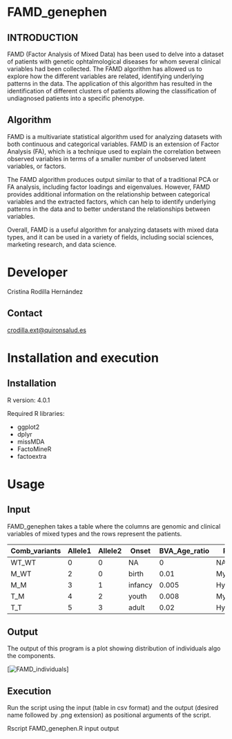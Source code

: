 # FAMD_genephen

## INTRODUCTION

FAMD (Factor Analysis of Mixed Data) has been used to delve into a dataset of patients with genetic ophtalmological diseases for whom several clinical variables had been collected. The FAMD algorithm has allowed us to explore how the different variables are related, identifying underlying patterns in the data. The application of this algorithm has resulted in the identification of different clusters of patients allowing the classification of undiagnosed patients into a specific phenotype.

## Algorithm

FAMD  is a multivariate statistical algorithm used for analyzing datasets with both continuous and categorical variables. FAMD is an extension of Factor Analysis (FA), which is a technique used to explain the correlation between observed variables in terms of a smaller number of unobserved latent variables, or factors.

The FAMD algorithm produces output similar to that of a traditional PCA or FA analysis, including factor loadings and eigenvalues. However, FAMD provides additional information on the relationship between categorical variables and the extracted factors, which can help to identify underlying patterns in the data and to better understand the relationships between variables.

Overall, FAMD is a useful algorithm for analyzing datasets with mixed data types, and it can be used in a variety of fields, including social sciences, marketing research, and data science.


# Developer

Cristina Rodilla Hernández

## Contact

crodilla.ext@quironsalud.es

# Installation and execution

## Installation

R version: 4.0.1

Required R libraries:

- ggplot2
- dplyr
- missMDA
- FactoMineR
- factoextra


# Usage

## Input 

FAMD_genephen takes a table where the columns are genomic and clinical variables of mixed types and the rows represent the patients. 


| Comb_variants | Allele1 | Allele2 | Onset   | BVA_Age_ratio | Refraction    | VFL | Night_blindness | Nystagmus | Photophobia | Color_alterations | ERG            | Central | Periphery | Diagnosis |
|---------------|---------|---------|---------|---------------|---------------|-----|-----------------|-----------|-------------|-------------------|----------------|---------|-----------|-----------|
| WT_WT         | 0       | 0       | NA      | 0             | NA            | 0   | 0               | 0         | 0           | 0                 | Normal         | 0       | 0         | Healthy   |
| M_WT          | 2       | 0       | birth   | 0.01          | Myopia        | 1   | 0               | 1         | 0           | 1                 | Cone_alter     | 1       | 0         | X         |
| M_M           | 3       | 1       | infancy | 0.005         | Hypermetropia | 0   | 1               | 0         | 0           | 1                 | Cone_rod_alter | 2       | 1         | Y         |
| T_M           | 4       | 2       | youth   | 0.008         | Myopia        | 1   | 0               | 0         | 1           | 0                 | Rod_alter      | 0       | 1         | Z         |
| T_T           | 5       | 3       | adult   | 0.02          | Hypermetropia | 0   | 0               | 1         | 0           | 1                 | Extinguished   | 1       | 2         | X         |



## Output

The output of this program is a plot showing distribution of individuals algo the components.

[![FAMD_individuals](../FAMD_img.jpg)]

## Execution

Run the script using the input (table in csv format) and the output (desired name followed by .png extension) as positional arguments of the script.

Rscript FAMD_genephen.R input output

